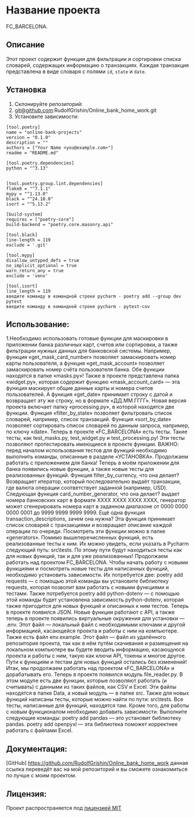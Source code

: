 # Название проекта
FC_BARCELONA.
## Описание
Этот проект содержит функции для фильтрации и сортировки списка словарей, содержащих информацию о транзакциях. Каждая транзакция представлена в виде словаря с полями `id`, `state` и `date`.
## Установка
1. Склонируйте репозиторий:
2. git@github.com:RudolfGrishin/Online_bank_home_work.git
3. Установите зависимости:
```
[tool.poetry]
name = "online-bank-projects"
version = "0.1.0"
description = ""
authors = ["Your Name <you@example.com>"]
readme = "README.md"

[tool.poetry.dependencies]
python = "^3.13"


[tool.poetry.group.lint.dependencies]
flake8 = "^7.1.1"
mypy = "^1.13.0"
black = "^24.10.0"
isort = "^5.13.2"

[build-system]
requires = ["poetry-core"]
build-backend = "poetry.core.masonry.api"

[tool.black]
line-length = 119
exclude = '.git'

[tool.mypy]
disallow_untyped_defs = true
no_implicit_optional = true
warn_return_any = true
exclude = 'venv'

[tool.isort]
line_length = 119
введите команду в командной строке pycharm - poetry add --group dev pytest
введите команду в командной строке pycharm - pytest-cov
```
## Использование:
1.Необходимо использовать готовые функции для маскировки в приложении банка различных карт, счетов или сортировки, а также фильтрации нужных данных для банковской системы. Например, функция «get_mask_card_number» позволяет замаскировать номер карты пользователя, а функция «get_mask_account» позволяет замаскировать номер счёта пользователя банка. Обе функции находятся в папке «masks.py»! Также в проекте представлена папка «widget.py», которая содержит функцию «mask_account_card» — эта функция маскирует общие данные карты и номера счетов пользователей. А функция «get_date» принимает строку с датой и возвращает эту же строку, но в формате «ДД.ММ.ГГГГ». Новая версия проекта включает папку «processing.py», в которой находятся две функции. Функция «filter_by_state» позволяет фильтровать список словарей, например, список транзакций. Функция «sort_by_date» позволяет сортировать список словарей по данным запроса, например, по ключу «date». Теперь в проекте «FC_BARCELONA» есть тесты. Такие тесты, как test_masks.py, test_widget.py и test_processing.py! Эти тесты позволяют протестировать имеющиеся в проекте функции. ВАЖНО: перед началом использования тестов для функций необходимо выполнить команды, описанные в разделе «УСТАНОВКА». Продолжаем работать с приложением для банка! Теперь в моём приложении для банка появились новые функции, а также новые тесты для реализованных функций. Функция filter_by_currency, что она делает? Возвращает итератор, который последовательно выдаёт транзакции, где валюта операции соответствует заданной (например, USD). Следующая функция card_number_generator, что она делает? выдает номера банковских карт в формате XXXX XXXX XXXX XXXX, генератор может сгенерировать номера карт в заданном диапазоне от 0000 0000 0000 0001 до 9999 9999 9999 9999. Ещё одна функция transaction_descriptions, зачем она нужна? Эта функция принимает список словарей с транзакциями и возвращает описание каждой операции по очереди. Посмотреть эти функции можно в папке «generators». Помимо вышеперечисленных функций, есть реализованные тесты к ним. Их можно увидеть, если указать в Pycharm следующий путь: src\tests. По этому пути будут находиться тесты как для новых функций, так и для уже реализованных! Продолжаем работать над проектом FC_BARCELONA. Чтобы начать работу с новыми функциями и посмотреть новые тесты для написанных функций, необходимо установить зависимости. Их потребуется две: poetry add requests — с помощью этой команды вы установите библиотеку requests, которая позволит вам работать с новыми функциями и тестами. Также потребуется poetry add python-dotenv — с помощью этой команды будет установлена зависимость python-dotenv, которая также пригодится для новых функций и описанных к ним тестов. Теперь в проекте появился JSON. Новые функции работают с API, а также теперь в проекте появились виртуальные окружения для установки — .env. Этот файл — локальный файл с необходимыми ключами и другой информацией, касающейся проекта и работы с ним на компьютере. Также есть файл env.example. Этот файл — файл из удалённого репозитория проекта, так как в нём путём скачивания и размещения на локальном компьютере вы будете вводить информацию, касающуюся проекта и работы с ним, такую как ключи API, токены и многое другое. Пути к функциям и тестам для новых функций остались без изменений! Итак, мы продолжаем работать над проектом «FC_BARCELONA» и дорабатывать его. Теперь в проекте появился модуль file_reader.py. В этом модуле есть две функции, которые позволяют работать (и считывать) с данными из таких файлов, как CSV и Excel. Эти файлы находятся в папке Data, а новый модуль — в папке src. Также для новых функций написаны тесты, которые можно найти по пути: src\tests. Все тесты, написанные для функций, находятся там. Кроме того, для работы с новым функционалом необходимо добавить зависимости. Выполните следующие команды: poetry add pandas — это установит библиотеку pandas. poetry add openpyxl — эта библиотека поможет корректнее работать с файлами Excel.
## Документация:
[GitHub]  https://github.com/RudolfGrishin/Online_bank_home_work данная ссылка переведёт вас на мой репозиторий и вы сможете ознакомиться по лучше с моим проектом.
## Лицензия:
Проект распространяется под [лицензией MIT](LICENSE)
